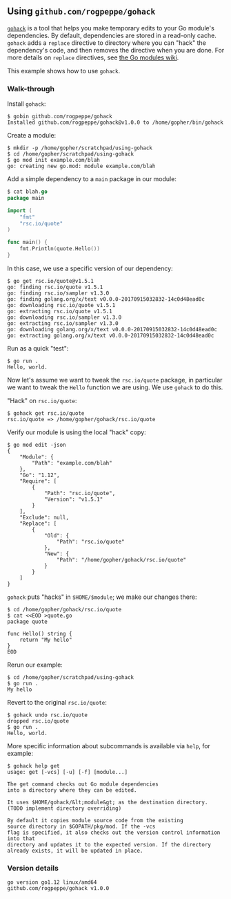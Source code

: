 <!-- __JSON: gobin -m -run myitcv.io/cmd/egrunner script.sh # LONG ONLINE

## Using `github.com/rogpeppe/gohack`

[`gohack`](https://github.com/rogpeppe/gohack) is a tool that helps you make temporary edits to your Go module's
dependencies. By default, dependencies are stored in a read-only cache. `gohack` adds a `replace` directive to directory
where you can "hack" the dependency's code, and then removes the directive when you are done. For more details on
`replace` directives, see [the Go modules
wiki](https://github.com/golang/go/wiki/Modules#when-should-i-use-the-replace-directive).

This example shows how to use `gohack`.

### Walk-through

Install `gohack`:

```
{{PrintBlock "install gohack" | lineEllipsis 5 -}}
```

Create a module:

```
{{PrintBlock "setup" -}}
```

Add a simple dependency to a `main` package in our module:

```go
{{PrintBlockOut "simple example" -}}
```

In this case, we use a specific version of our dependency:

```
{{PrintBlock "use a specific version of quote" -}}
```

Run as a quick "test":

```
{{PrintBlock "run example" -}}
```

Now let's assume we want to tweak the `rsc.io/quote` package, in particular we want to tweak the `Hello` function we are
using. We use `gohack` to do this.


"Hack" on `rsc.io/quote`:

```
{{PrintBlock "gohack quote" -}}
```

Verify our module is using the local "hack" copy:

```
{{PrintBlock "see replace" -}}
```

`gohack` puts "hacks" in `$HOME/$module`; we make our changes there:


```
{{PrintBlock "make edit" -}}
```

Rerun our example:

```
{{PrintBlock "rerun" -}}
```

Revert to the original `rsc.io/quote`:

```
{{PrintBlock "undo" -}}
```

More specific information about subcommands is available via `help`, for example:

```
{{PrintBlock "gohack help get" -}}
```

### Version details

```
{{PrintBlockOut "version details" -}}
```

-->

## Using `github.com/rogpeppe/gohack`

[`gohack`](https://github.com/rogpeppe/gohack) is a tool that helps you make temporary edits to your Go module's
dependencies. By default, dependencies are stored in a read-only cache. `gohack` adds a `replace` directive to directory
where you can "hack" the dependency's code, and then removes the directive when you are done. For more details on
`replace` directives, see [the Go modules
wiki](https://github.com/golang/go/wiki/Modules#when-should-i-use-the-replace-directive).

This example shows how to use `gohack`.

### Walk-through

Install `gohack`:

```
$ gobin github.com/rogpeppe/gohack
Installed github.com/rogpeppe/gohack@v1.0.0 to /home/gopher/bin/gohack
```

Create a module:

```
$ mkdir -p /home/gopher/scratchpad/using-gohack
$ cd /home/gopher/scratchpad/using-gohack
$ go mod init example.com/blah
go: creating new go.mod: module example.com/blah
```

Add a simple dependency to a `main` package in our module:

```go
$ cat blah.go
package main

import (
	"fmt"
	"rsc.io/quote"
)

func main() {
	fmt.Println(quote.Hello())
}
```

In this case, we use a specific version of our dependency:

```
$ go get rsc.io/quote@v1.5.1
go: finding rsc.io/quote v1.5.1
go: finding rsc.io/sampler v1.3.0
go: finding golang.org/x/text v0.0.0-20170915032832-14c0d48ead0c
go: downloading rsc.io/quote v1.5.1
go: extracting rsc.io/quote v1.5.1
go: downloading rsc.io/sampler v1.3.0
go: extracting rsc.io/sampler v1.3.0
go: downloading golang.org/x/text v0.0.0-20170915032832-14c0d48ead0c
go: extracting golang.org/x/text v0.0.0-20170915032832-14c0d48ead0c
```

Run as a quick "test":

```
$ go run .
Hello, world.
```

Now let's assume we want to tweak the `rsc.io/quote` package, in particular we want to tweak the `Hello` function we are
using. We use `gohack` to do this.


"Hack" on `rsc.io/quote`:

```
$ gohack get rsc.io/quote
rsc.io/quote => /home/gopher/gohack/rsc.io/quote
```

Verify our module is using the local "hack" copy:

```
$ go mod edit -json
{
	"Module": {
		"Path": "example.com/blah"
	},
	"Go": "1.12",
	"Require": [
		{
			"Path": "rsc.io/quote",
			"Version": "v1.5.1"
		}
	],
	"Exclude": null,
	"Replace": [
		{
			"Old": {
				"Path": "rsc.io/quote"
			},
			"New": {
				"Path": "/home/gopher/gohack/rsc.io/quote"
			}
		}
	]
}
```

`gohack` puts "hacks" in `$HOME/$module`; we make our changes there:


```
$ cd /home/gopher/gohack/rsc.io/quote
$ cat <<EOD >quote.go
package quote

func Hello() string {
	return "My hello"
}
EOD
```

Rerun our example:

```
$ cd /home/gopher/scratchpad/using-gohack
$ go run .
My hello
```

Revert to the original `rsc.io/quote`:

```
$ gohack undo rsc.io/quote
dropped rsc.io/quote
$ go run .
Hello, world.
```

More specific information about subcommands is available via `help`, for example:

```
$ gohack help get
usage: get [-vcs] [-u] [-f] [module...]

The get command checks out Go module dependencies
into a directory where they can be edited.

It uses $HOME/gohack/&lt;module&gt; as the destination directory.
(TODO implement directory overriding)

By default it copies module source code from the existing
source directory in $GOPATH/pkg/mod. If the -vcs
flag is specified, it also checks out the version control information into that
directory and updates it to the expected version. If the directory
already exists, it will be updated in place.
```

### Version details

```
go version go1.12 linux/amd64
github.com/rogpeppe/gohack v1.0.0
```

<!-- END -->
